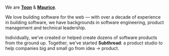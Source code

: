 We are [**Toon**](https://toonverbeek.com/) & [**Maurice**](https://www.mauricekleine.com/).

We love building software for the web — with over a decade of experience in building software, we have backgrounds in software engineering, product management and technical leadership. 

Individually, we’ve created or helped create dozens of software products from the ground up. Together, we’ve started **Subthread**: a product studio to help companies big and small go from idea → product.